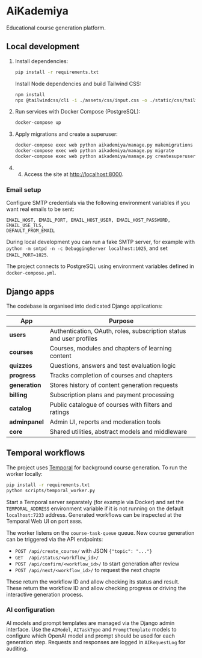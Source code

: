 # AiKademiya

Educational course generation platform.

## Local development

1. Install dependencies:
   ```bash
   pip install -r requirements.txt
   ```
   Install Node dependencies and build Tailwind CSS:
   ```bash
   npm install
   npx @tailwindcss/cli -i ./assets/css/input.css -o ./static/css/tailwind.css
   ```
2. Run services with Docker Compose (PostgreSQL):
   ```bash
   docker-compose up
   ```
3. Apply migrations and create a superuser:
   ```bash
   docker-compose exec web python aikademiya/manage.py makemigrations
   docker-compose exec web python aikademiya/manage.py migrate
   docker-compose exec web python aikademiya/manage.py createsuperuser
   ```
4. 4. Access the site at <http://localhost:8000>.

### Email setup

Configure SMTP credentials via the following environment variables if you want
real emails to be sent:

```
EMAIL_HOST, EMAIL_PORT, EMAIL_HOST_USER, EMAIL_HOST_PASSWORD, EMAIL_USE_TLS,
DEFAULT_FROM_EMAIL
```

During local development you can run a fake SMTP server, for example with
`python -m smtpd -n -c DebuggingServer localhost:1025`, and set
`EMAIL_PORT=1025`.

The project connects to PostgreSQL using environment variables defined in
`docker-compose.yml`.

## Django apps

The codebase is organised into dedicated Django applications:

| App | Purpose |
|-----|---------|
| **users** | Authentication, OAuth, roles, subscription status and user profiles |
| **courses** | Courses, modules and chapters of learning content |
| **quizzes** | Questions, answers and test evaluation logic |
| **progress** | Tracks completion of courses and chapters |
| **generation** | Stores history of content generation requests |
| **billing** | Subscription plans and payment processing |
| **catalog** | Public catalogue of courses with filters and ratings |
| **adminpanel** | Admin UI, reports and moderation tools |
| **core** | Shared utilities, abstract models and middleware |


## Temporal workflows

The project uses [Temporal](https://temporal.io) for background course
generation. To run the worker locally:

```bash
pip install -r requirements.txt
python scripts/temporal_worker.py
```

Start a Temporal server separately (for example via Docker) and set the
`TEMPORAL_ADDRESS` environment variable if it is not running on the default
`localhost:7233` address. Generated workflows can be inspected at the Temporal
Web UI on port `8088`.

The worker listens on the `course-task-queue` queue. New course generation can be
triggered via the API endpoints:

- `POST /api/create_course/` with JSON `{"topic": "..."}`
- `GET  /api/status/<workflow_id>/`
- `POST /api/confirm/<workflow_id>/` to start generation after review
- `POST /api/next/<workflow_id>/` to request the next chapte

These return the workflow ID and allow checking its status and result.
These return the workflow ID and allow checking progress or driving the
interactive generation process.

### AI configuration

AI models and prompt templates are managed via the Django admin interface. Use
the `AIModel`, `AITaskType` and `PromptTemplate` models to configure which
OpenAI model and prompt should be used for each generation step. Requests and
responses are logged in `AIRequestLog` for auditing.